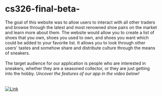 # cs326-final-beta-
The goal of this website was to allow users to interact with all other traders and browse through the latest and most renowned shoe pairs on the market and learn more about them. The website would allow you to create a list of shoes that you own, shoes you used to own, and shoes you want which could be added to your favorite list. It allows you to look through other users' tastes and somehow share and distribute culture through the means of sneakers.<br>
<br> The target audience for our application is people who are interested in sneakers, whether they are a seasoned collector, or they are just getting into the hobby.<i> Uncover the features of our app in the video below!</i><br>
<br><br>
  [![Link](https://img.youtube.com/vi/tQbiT3qq2-g/0.jpg)](https://www.youtube.com/watch?v=tQbiT3qq2-g)

